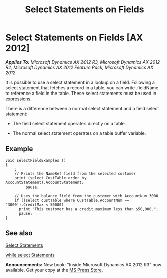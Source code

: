 ﻿---
title: Select Statements on Fields
TOCTitle: Select Statements on Fields
ms:assetid: 9a2a3ae2-2cc8-4381-9375-1e25f3270a19
ms:mtpsurl: https://msdn.microsoft.com/en-us/library/Aa845654(v=AX.60)
ms:contentKeyID: 35248100
ms.date: 05/18/2015
mtps_version: v=AX.60
---

# Select Statements on Fields [AX 2012]


_**Applies To:** Microsoft Dynamics AX 2012 R3, Microsoft Dynamics AX 2012 R2, Microsoft Dynamics AX 2012 Feature Pack, Microsoft Dynamics AX 2012_

It is possible to use a select statement in a lookup on a field. Following a select statement that fetches a record in a table, you can write .fieldName to reference a field in the table. These select statements must be used in expressions.

There is a difference between a normal select statement and a field select statement:

  - The field select statement operates directly on a table.

  - The normal select statement operates on a table buffer variable.

## Example

    void selectFieldExamples ()
    {
        ;
        // Prints the NameRef field from the selected customer
        print (select CustTable order by AccountStatement).AccountStatement;
             pause;
     
        // Uses the balance field from the customer with AccountNum 3000
        if ((select custTable where CustTable.AccountNum == '3000').CreditMax < 50000)
          print "This customer has a credit maximum less than $50,000.";
          pause;
    }

## See also

[Select Statements](select-statements.md)

[while select Statements](while-select-statements.md)

  
**Announcements:** New book: "Inside Microsoft Dynamics AX 2012 R3" now available. Get your copy at the [MS Press Store](https://www.microsoftpressstore.com/store/inside-microsoft-dynamics-ax-2012-r3-9780735685109).


